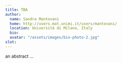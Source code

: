 ```yaml
---
title: TBA 
author: 
  name: Sandra Mantovani 
  home: http://users.mat.unimi.it/users/mantovani/
  location: Università di Milano, Italy
  bio: 
  avatar: "/assets/images/bio-photo-2.jpg"
slot: 
---
```


an abstract ... 


